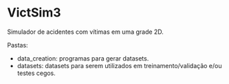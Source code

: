 # VictSim3
Simulador de acidentes com vítimas em uma grade 2D.

Pastas:
* data_creation: programas para gerar datasets.
* datasets: datasets para serem utilizados em treinamento/validação e/ou testes cegos.
